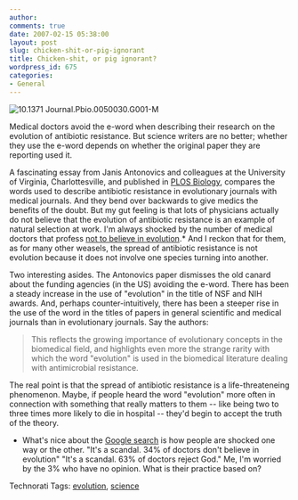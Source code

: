 ```yaml
---
author:
comments: true
date: 2007-02-15 05:38:00
layout: post
slug: chicken-shit-or-pig-ignorant
title: Chicken-shit, or pig ignorant?
wordpress_id: 675
categories:
- General
---
```


![10.1371 Journal.Pbio.0050030.G001-M](http://jeremycherfas.net/uploads/10.1371_journal.pbio.0050030.g001-M.gif)

Medical doctors avoid the e-word when describing their research on the evolution of antibiotic resistance. But science writers are no better; whether they use the e-word depends on whether the original paper they are reporting used it.

A fascinating essay from Janis Antonovics and colleagues at the University of Virginia, Charlottesville, and published in [PLOS Biology](http://biology.plosjournals.org/perlserv/?request=get-document&doi=10.1371/journal.pbio.0050030), compares the words used to describe antibiotic resistance in evolutionary journals with medical journals. And they bend over backwards to give medics the benefits of the doubt. But my gut feeling is that lots of physicians actually do not believe that the evolution of antibiotic resistance is an example of natural selection at work. I'm always shocked by the number of medical doctors that profess [not to believe in evolution](http://www.jtsa.edu/research/finkelstein/surveys/evolution_results.shtml).* And I reckon that for them, as for many other weasels, the spread of antibiotic resistance is not evolution because it does not involve one species turning into another.

Two interesting asides. The Antonovics paper dismisses the old canard about the funding agencies (in the US) avoiding the e-word. There has been a steady increase in the use of "evolution" in the title of NSF and NIH awards.  And, perhaps counter-intuitively, there has been a steeper rise in the use of the word in the titles of papers in general scientific and medical journals than in evolutionary journals. Say the authors:

> This reflects the growing importance of evolutionary concepts in the biomedical field, and highlights even more the strange rarity with which the word "evolution" is used in the biomedical literature dealing with antimicrobial resistance.

The real point is that the spread of antibiotic resistance is a life-threateneing phenomenon. Maybe, if people heard the word "evolution" more often in connection with something that really matters to them -- like being two to three times more likely to die in hospital -- they'd begin to accept the truth of the theory.

* What's nice about the [Google search](http://www.google.com/search?q=doctors%20believe%20evolution&sourceid=mozilla2&ie=utf-8&oe=utf-8) is how people are shocked one way or the other. "It's a scandal. 34% of doctors don't believe in evolution" "It's a scandal. 63% of doctors reject God." Me, I'm worried by the 3% who have no opinion. What is their practice based on?


Technorati Tags: [evolution](http://www.technorati.com/tag/evolution), [science](http://www.technorati.com/tag/science)


